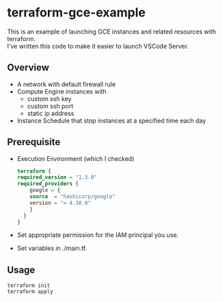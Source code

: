 # terraform-gce-example

This is an example of launching GCE instances and related resources with terraform.<br>
I've written this code to make it easier to launch VSCode Server.

## Overview

- A network with default firewall rule
- Compute Engine instances with
  - custom ssh key
  - custom ssh port
  - static ip address
- Instance Schedule that stop instances at a specified time each day

## Prerequisite

- Execution Environment (which I checked)

  ```terraform.tf
  terraform {
  required_version = "1.3.0"
  required_providers {
      google = {
      source  = "hashicorp/google"
      version = "= 4.38.0"
      }
    }
  }
  ```

- Set appropriate permission for the IAM principal you use.
- Set variables in ./main.tf.

## Usage

```
terraform init
terraform apply
```
